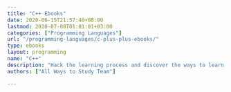 ```yaml
---
title: "C++ Ebooks"
date: 2020-06-15T21:57:40+08:00
lastmod: 2020-07-08T01:01:01+03:00
categories: ["Programming Languages"]
url: "/programming-languages/c-plus-plus-ebooks/"
type: ebooks
layout: programming
name: "C++"
description: "Hack the learning process and discover the ways to learn C programming easier with their pros and cons suggested for any level from beginner to professional."
authors: ["All Ways to Study Team"]

---
```


